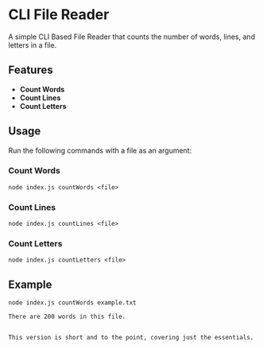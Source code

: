 # CLI File Reader

A simple CLI Based File Reader that counts the number of words, lines, and letters in a file.

## Features

- **Count Words**
- **Count Lines**
- **Count Letters**

## Usage

Run the following commands with a file as an argument:

### Count Words

```
node index.js countWords <file>
```

### Count Lines

```
node index.js countLines <file>
```

### Count Letters

```
node index.js countLetters <file>
```

## Example

```
node index.js countWords example.txt
```

```
There are 200 words in this file.
```

```

This version is short and to the point, covering just the essentials.
```
